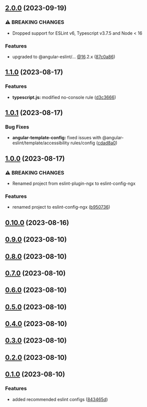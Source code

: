 ## [2.0.0](https://github.com/sushant-kum/eslint-config-ngx/compare/1.1.0...2.0.0) (2023-09-19)

### ⚠ BREAKING CHANGES

- Dropped support for ESLint v6, Typescript v3.7.5 and Node < 16

### Features

- upgraded to @angular-eslint/... [@16](https://github.com/16).2.x ([87c0a86](https://github.com/sushant-kum/eslint-config-ngx/commit/87c0a86c4b4c70e62f6dbad20f7a989f7d6b4904))

## [1.1.0](https://github.com/sushant-kum/eslint-config-ngx/compare/1.0.1...1.1.0) (2023-08-17)

### Features

- **typescript.js:** modified no-console rule ([d3c3666](https://github.com/sushant-kum/eslint-config-ngx/commit/d3c3666538653a8ea34ba1b5d5cc7f0cde7319ca))

## [1.0.1](https://github.com/sushant-kum/eslint-config-ngx/compare/1.0.0...1.0.1) (2023-08-17)

### Bug Fixes

- **angular-template-config:** fixed issues with @angular-eslint/template/accessibility rules/config ([cdad8a0](https://github.com/sushant-kum/eslint-config-ngx/commit/cdad8a0244d09bf9e44f9220e289e8548e3c15e2))

## [1.0.0](https://github.com/sushant-kum/eslint-config-ngx/compare/0.10.0...1.0.0) (2023-08-17)

### ⚠ BREAKING CHANGES

- Renamed project from eslint-plugin-ngx to eslint-config-ngx

### Features

- renamed project to eslint-config-ngx ([b950736](https://github.com/sushant-kum/eslint-config-ngx/commit/b950736d8c8dbde1e7508a3333b9e49b422feefd))

## [0.10.0](https://github.com/sushant-kum/eslint-config-ngx/compare/0.9.0...0.10.0) (2023-08-16)

## [0.9.0](https://github.com/sushant-kum/eslint-config-ngx/compare/0.8.0...0.9.0) (2023-08-10)

## [0.8.0](https://github.com/sushant-kum/eslint-config-ngx/compare/0.7.0...0.8.0) (2023-08-10)

## [0.7.0](https://github.com/sushant-kum/eslint-config-ngx/compare/0.6.0...0.7.0) (2023-08-10)

## [0.6.0](https://github.com/sushant-kum/eslint-config-ngx/compare/0.5.0...0.6.0) (2023-08-10)

## [0.5.0](https://github.com/sushant-kum/eslint-config-ngx/compare/0.4.0...0.5.0) (2023-08-10)

## [0.4.0](https://github.com/sushant-kum/eslint-config-ngx/compare/0.3.0...0.4.0) (2023-08-10)

## [0.3.0](https://github.com/sushant-kum/eslint-config-ngx/compare/0.2.0...0.3.0) (2023-08-10)

## [0.2.0](https://github.com/sushant-kum/eslint-config-ngx/compare/0.1.0...0.2.0) (2023-08-10)

## [0.1.0](https://github.com/sushant-kum/eslint-config-ngx/compare/843465d6df1714b1af4b1d5c341bbb1d5ec80225...0.1.0) (2023-08-10)

### Features

- added recommended eslint configs ([843465d](https://github.com/sushant-kum/eslint-config-ngx/commit/843465d6df1714b1af4b1d5c341bbb1d5ec80225))

